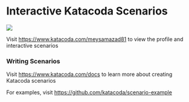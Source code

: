 # Interactive Katacoda Scenarios

[![](http://shields.katacoda.com/katacoda/meysamazad81/count.svg)](https://www.katacoda.com/meysamazad81 "Get your profile on Katacoda.com")

Visit https://www.katacoda.com/meysamazad81 to view the profile and interactive scenarios

### Writing Scenarios
Visit https://www.katacoda.com/docs to learn more about creating Katacoda scenarios

For examples, visit https://github.com/katacoda/scenario-example

